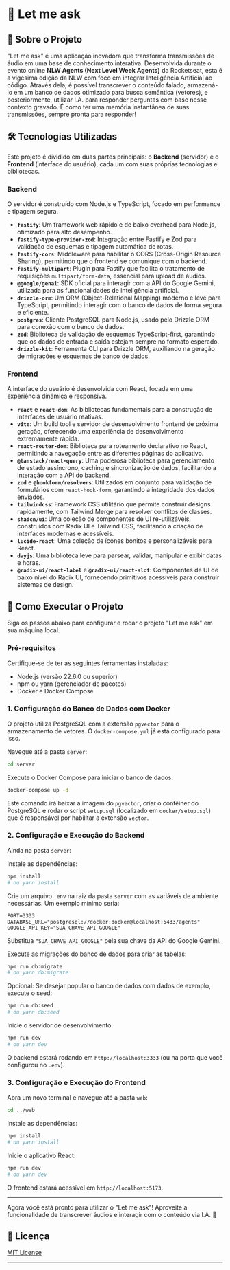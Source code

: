 # 🎤 Let me ask

## 📝 Sobre o Projeto

"Let me ask" é uma aplicação inovadora que transforma transmissões de áudio em uma base de conhecimento interativa. Desenvolvida durante o evento online **NLW Agents (Next Level Week Agents)** da Rocketseat, esta é a vigésima edição da NLW com foco em integrar Inteligência Artificial ao código. Através dela, é possível transcrever o conteúdo falado, armazená-lo em um banco de dados otimizado para busca semântica (vetores), e posteriormente, utilizar I.A. para responder perguntas com base nesse contexto gravado. É como ter uma memória instantânea de suas transmissões, sempre pronta para responder!

## 🛠️ Tecnologias Utilizadas

Este projeto é dividido em duas partes principais: o **Backend** (servidor) e o **Frontend** (interface do usuário), cada um com suas próprias tecnologias e bibliotecas.

### Backend

O servidor é construído com Node.js e TypeScript, focado em performance e tipagem segura.

-   **`fastify`**: Um framework web rápido e de baixo overhead para Node.js, otimizado para alto desempenho.
-   **`fastify-type-provider-zod`**: Integração entre Fastify e Zod para validação de esquemas e tipagem automática de rotas.
-   **`fastify-cors`**: Middleware para habilitar o CORS (Cross-Origin Resource Sharing), permitindo que o frontend se comunique com o backend.
-   **`fastify-multipart`**: Plugin para Fastify que facilita o tratamento de requisições `multipart/form-data`, essencial para upload de áudios.
-   **`@google/genai`**: SDK oficial para interagir com a API do Google Gemini, utilizada para as funcionalidades de inteligência artificial.
-   **`drizzle-orm`**: Um ORM (Object-Relational Mapping) moderno e leve para TypeScript, permitindo interagir com o banco de dados de forma segura e eficiente.
-   **`postgres`**: Cliente PostgreSQL para Node.js, usado pelo Drizzle ORM para conexão com o banco de dados.
-   **`zod`**: Biblioteca de validação de esquemas TypeScript-first, garantindo que os dados de entrada e saída estejam sempre no formato esperado.
-   **`drizzle-kit`**: Ferramenta CLI para Drizzle ORM, auxiliando na geração de migrações e esquemas de banco de dados.

### Frontend

A interface do usuário é desenvolvida com React, focada em uma experiência dinâmica e responsiva.

-   **`react`** e **`react-dom`**: As bibliotecas fundamentais para a construção de interfaces de usuário reativas.
-   **`vite`**: Um build tool e servidor de desenvolvimento frontend de próxima geração, oferecendo uma experiência de desenvolvimento extremamente rápida.
-   **`react-router-dom`**: Biblioteca para roteamento declarativo no React, permitindo a navegação entre as diferentes páginas do aplicativo.
-   **`@tanstack/react-query`**: Uma poderosa biblioteca para gerenciamento de estado assíncrono, caching e sincronização de dados, facilitando a interação com a API do backend.
-   **`zod`** e **`@hookform/resolvers`**: Utilizados em conjunto para validação de formulários com `react-hook-form`, garantindo a integridade dos dados enviados.
-    **`tailwindcss`**: Framework CSS utilitário que permite construir designs rapidamente, com Tailwind Merge para resolver conflitos de classes.
-   **`shadcn/ui`**: Uma coleção de componentes de UI re-utilizáveis, construídos com Radix UI e Tailwind CSS, facilitando a criação de interfaces modernas e acessíveis.
-   **`lucide-react`**: Uma coleção de ícones bonitos e personalizáveis para React.
-   **`dayjs`**: Uma biblioteca leve para parsear, validar, manipular e exibir datas e horas.
-   **`@radix-ui/react-label`** e **`@radix-ui/react-slot`**: Componentes de UI de baixo nível do Radix UI, fornecendo primitivos acessíveis para construir sistemas de design.

## 🚀 Como Executar o Projeto

Siga os passos abaixo para configurar e rodar o projeto "Let me ask" em sua máquina local.

### Pré-requisitos

Certifique-se de ter as seguintes ferramentas instaladas:

-   Node.js (versão 22.6.0 ou superior)
-   npm ou yarn (gerenciador de pacotes)
-   Docker e Docker Compose

### 1. Configuração do Banco de Dados com Docker

O projeto utiliza PostgreSQL com a extensão `pgvector` para o armazenamento de vetores. O `docker-compose.yml` já está configurado para isso.

Navegue até a pasta `server`:

```bash
cd server
```

Execute o Docker Compose para iniciar o banco de dados:

```bash
docker-compose up -d
```

Este comando irá baixar a imagem do `pgvector`, criar o contêiner do PostgreSQL e rodar o script `setup.sql` (localizado em `docker/setup.sql`) que é responsável por habilitar a extensão `vector`.

### 2. Configuração e Execução do Backend

Ainda na pasta `server`:

Instale as dependências:

```bash
npm install
# ou yarn install
```

Crie um arquivo `.env` na raiz da pasta `server` com as variáveis de ambiente necessárias. Um exemplo mínimo seria:

```
PORT=3333
DATABASE_URL="postgresql://docker:docker@localhost:5433/agents"
GOOGLE_API_KEY="SUA_CHAVE_API_GOOGLE"
```

Substitua `"SUA_CHAVE_API_GOOGLE"` pela sua chave da API do Google Gemini.

Execute as migrações do banco de dados para criar as tabelas:

```bash
npm run db:migrate
# ou yarn db:migrate
```

Opcional: Se desejar popular o banco de dados com dados de exemplo, execute o seed:

```bash
npm run db:seed
# ou yarn db:seed
```

Inicie o servidor de desenvolvimento:

```bash
npm run dev
# ou yarn dev
```

O backend estará rodando em `http://localhost:3333` (ou na porta que você configurou no `.env`).

### 3. Configuração e Execução do Frontend

Abra um novo terminal e navegue até a pasta `web`:

```bash
cd ../web
```

Instale as dependências:

```bash
npm install
# ou yarn install
```

Inicie o aplicativo React:

```bash
npm run dev
# ou yarn dev
```

O frontend estará acessível em `http://localhost:5173`.

---

Agora você está pronto para utilizar o "Let me ask"! Aproveite a funcionalidade de transcrever áudios e interagir com o conteúdo via I.A. 🚀

## 📜 Licença

[MIT License](https://opensource.org/licenses/MIT)

--- 